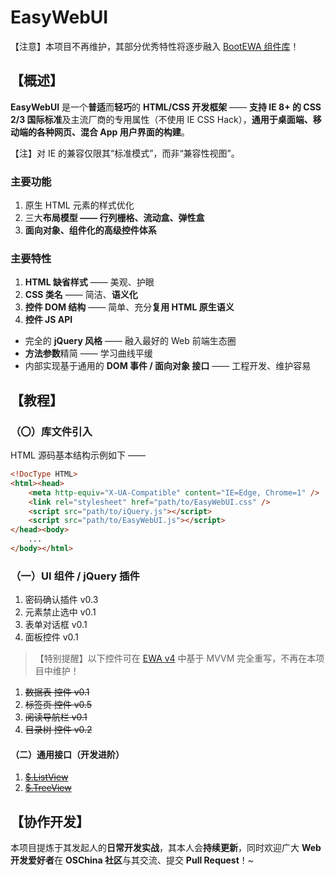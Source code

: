 # EasyWebUI

【注意】本项目不再维护，其部分优秀特性将逐步融入 [BootEWA 组件库](https://boot-web.tk/)！

## 【概述】

**EasyWebUI** 是一个**普适**而**轻巧**的 **HTML/CSS 开发框架** —— **支持 IE 8+ 的 CSS 2/3 国际标准**及主流厂商的专用属性（不使用 IE CSS Hack），**通用于桌面端、移动端的各种网页、混合 App 用户界面的构建**。

【注】对 IE 的兼容仅限其“标准模式”，而非“兼容性视图”。


### 主要功能

 1. 原生 HTML 元素的样式优化
 2. 三大**布局模型 —— 行列栅格、流动盒、弹性盒**
 3. **面向对象、组件化的高级控件体系**


### 主要特性

 1. **HTML 缺省样式** —— 美观、护眼
 2. **CSS 类名** —— 简洁、**语义化**
 3. **控件 DOM 结构** —— 简单、充分**复用 HTML 原生语义**
 4. **控件 JS API**
   - 完全的 **jQuery 风格** —— 融入最好的 Web 前端生态圈
   - **方法参数**精简 —— 学习曲线平缓
   - 内部实现基于通用的 **DOM 事件 / 面向对象 接口** —— 工程开发、维护容易



## 【教程】


### （〇）库文件引入

HTML 源码基本结构示例如下 ——

```html
<!DocType HTML>
<html><head>
    <meta http-equiv="X-UA-Compatible" content="IE=Edge, Chrome=1" />
    <link rel="stylesheet" href="path/to/EasyWebUI.css" />
    <script src="path/to/iQuery.js"></script>
    <script src="path/to/EasyWebUI.js"></script>
</head><body>
    ...
</body></html>
```

### （一）UI 组件 / jQuery 插件

  1. 密码确认插件  v0.3
  2. 元素禁止选中  v0.1
  3. 表单对话框  v0.1
  4. 面板控件  v0.1

> 【特别提醒】以下控件可在 [EWA v4](http://git.oschina.net/Tech_Query/EasyWebApp/tree/MVVM/) 中基于 MVVM 完全重写，不再在本项目中维护！

  1. ~~数据表 控件  v0.1~~
  2. ~~标签页 控件  v0.5~~
  3. ~~阅读导航栏   v0.1~~
  4. ~~目录树 控件  v0.2~~


#### （二）通用接口（开发进阶）

  1. [~~$.ListView~~](http://git.oschina.net/Tech_Query/iQuery/blob/master/iQuery+.js#L16)
  2. [~~$.TreeView~~](http://git.oschina.net/Tech_Query/iQuery/blob/master/iQuery+.js#L253)



## 【协作开发】

本项目提炼于其发起人的**日常开发实战**，其本人会**持续更新**，同时欢迎广大 **Web 开发爱好者**在 **OSChina 社区**与其交流、提交 **Pull Request**！~